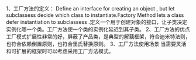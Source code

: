 1、工厂方法的定义：
   Define an interface for creating an object , but let subclassess decide which class to instantiate.Factory Method lets a class defer instantiation to subclassess .定义一个用于创建对象的接口，让子类决定实例化哪一个类。工厂方法使一个类的实例化延迟到其子类。
2、工厂方法的优点
   工厂模式扩展性非常的好，屏蔽了产品类，是典型的解藕框架，符合迪米特法则，也符合依赖倒置原则，也符合里氏替换原则。
3、工厂方法使用场景
   当需要灵活和可扩展的框架时可以考虑采用工厂方法模式。
